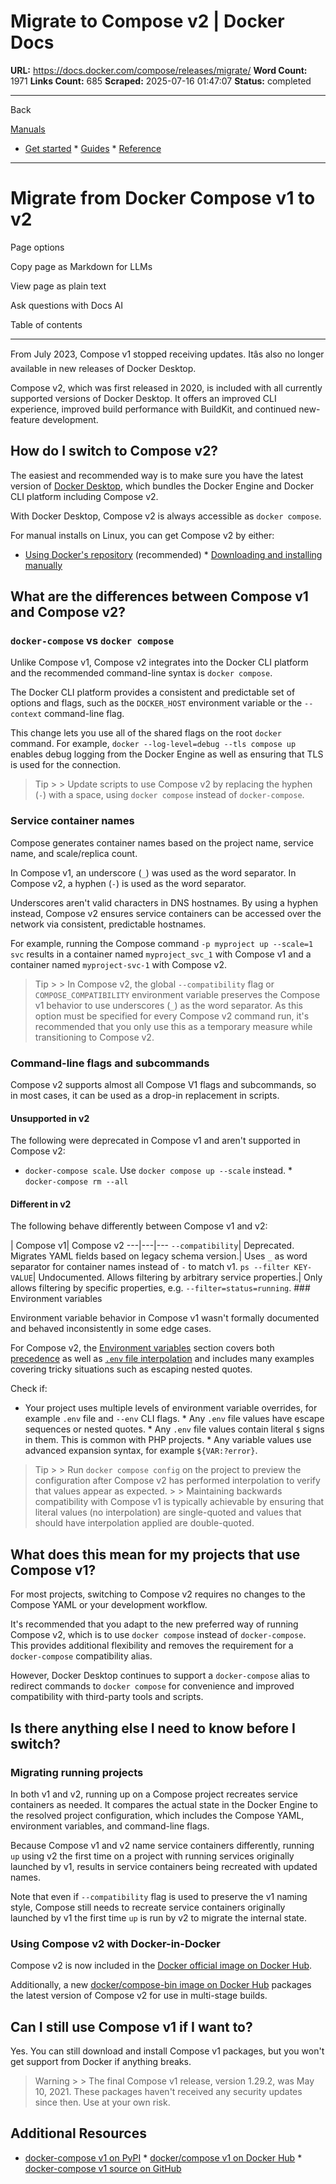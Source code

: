# Migrate to Compose v2 | Docker Docs

**URL:** https://docs.docker.com/compose/releases/migrate/
**Word Count:** 1971
**Links Count:** 685
**Scraped:** 2025-07-16 01:47:07
**Status:** completed

---

Back

[Manuals](https://docs.docker.com/manuals/)

  * [Get started](https://docs.docker.com/get-started/)   * [Guides](https://docs.docker.com/guides/)   * [Reference](https://docs.docker.com/reference/)

* * *

# Migrate from Docker Compose v1 to v2

Page options

Copy page as Markdown for LLMs

View page as plain text

Ask questions with Docs AI

Table of contents

* * *

From July 2023, Compose v1 stopped receiving updates. Itâs also no longer available in new releases of Docker Desktop.

Compose v2, which was first released in 2020, is included with all currently supported versions of Docker Desktop. It offers an improved CLI experience, improved build performance with BuildKit, and continued new-feature development.

## How do I switch to Compose v2?

The easiest and recommended way is to make sure you have the latest version of [Docker Desktop](https://docs.docker.com/desktop/release-notes/), which bundles the Docker Engine and Docker CLI platform including Compose v2.

With Docker Desktop, Compose v2 is always accessible as `docker compose`.

For manual installs on Linux, you can get Compose v2 by either:

  * [Using Docker's repository](https://docs.docker.com/compose/install/linux/#install-using-the-repository) \(recommended\)   * [Downloading and installing manually](https://docs.docker.com/compose/install/linux/#install-the-plugin-manually)

## What are the differences between Compose v1 and Compose v2?

### `docker-compose` vs `docker compose`

Unlike Compose v1, Compose v2 integrates into the Docker CLI platform and the recommended command-line syntax is `docker compose`.

The Docker CLI platform provides a consistent and predictable set of options and flags, such as the `DOCKER_HOST` environment variable or the `--context` command-line flag.

This change lets you use all of the shared flags on the root `docker` command. For example, `docker --log-level=debug --tls compose up` enables debug logging from the Docker Engine as well as ensuring that TLS is used for the connection.

> Tip >  > Update scripts to use Compose v2 by replacing the hyphen \(`-`\) with a space, using `docker compose` instead of `docker-compose`.

### Service container names

Compose generates container names based on the project name, service name, and scale/replica count.

In Compose v1, an underscore \(`_`\) was used as the word separator. In Compose v2, a hyphen \(`-`\) is used as the word separator.

Underscores aren't valid characters in DNS hostnames. By using a hyphen instead, Compose v2 ensures service containers can be accessed over the network via consistent, predictable hostnames.

For example, running the Compose command `-p myproject up --scale=1 svc` results in a container named `myproject_svc_1` with Compose v1 and a container named `myproject-svc-1` with Compose v2.

> Tip >  > In Compose v2, the global `--compatibility` flag or `COMPOSE_COMPATIBILITY` environment variable preserves the Compose v1 behavior to use underscores \(`_`\) as the word separator. As this option must be specified for every Compose v2 command run, it's recommended that you only use this as a temporary measure while transitioning to Compose v2.

### Command-line flags and subcommands

Compose v2 supports almost all Compose V1 flags and subcommands, so in most cases, it can be used as a drop-in replacement in scripts.

#### Unsupported in v2

The following were deprecated in Compose v1 and aren't supported in Compose v2:

  * `docker-compose scale`. Use `docker compose up --scale` instead.   * `docker-compose rm --all`

#### Different in v2

The following behave differently between Compose v1 and v2:

| Compose v1| Compose v2   ---|---|---   `--compatibility`| Deprecated. Migrates YAML fields based on legacy schema version.| Uses `_` as word separator for container names instead of `-` to match v1.   `ps --filter KEY-VALUE`| Undocumented. Allows filtering by arbitrary service properties.| Only allows filtering by specific properties, e.g. `--filter=status=running`.      ### Environment variables

Environment variable behavior in Compose v1 wasn't formally documented and behaved inconsistently in some edge cases.

For Compose v2, the [Environment variables](https://docs.docker.com/compose/how-tos/environment-variables/) section covers both [precedence](https://docs.docker.com/compose/how-tos/environment-variables/envvars-precedence/) as well as [`.env` file interpolation](https://docs.docker.com/compose/how-tos/environment-variables/variable-interpolation/) and includes many examples covering tricky situations such as escaping nested quotes.

Check if:

  * Your project uses multiple levels of environment variable overrides, for example `.env` file and `--env` CLI flags.   * Any `.env` file values have escape sequences or nested quotes.   * Any `.env` file values contain literal `$` signs in them. This is common with PHP projects.   * Any variable values use advanced expansion syntax, for example `${VAR:?error}`.

> Tip >  > Run `docker compose config` on the project to preview the configuration after Compose v2 has performed interpolation to verify that values appear as expected. >  > Maintaining backwards compatibility with Compose v1 is typically achievable by ensuring that literal values \(no interpolation\) are single-quoted and values that should have interpolation applied are double-quoted.

## What does this mean for my projects that use Compose v1?

For most projects, switching to Compose v2 requires no changes to the Compose YAML or your development workflow.

It's recommended that you adapt to the new preferred way of running Compose v2, which is to use `docker compose` instead of `docker-compose`. This provides additional flexibility and removes the requirement for a `docker-compose` compatibility alias.

However, Docker Desktop continues to support a `docker-compose` alias to redirect commands to `docker compose` for convenience and improved compatibility with third-party tools and scripts.

## Is there anything else I need to know before I switch?

### Migrating running projects

In both v1 and v2, running up on a Compose project recreates service containers as needed. It compares the actual state in the Docker Engine to the resolved project configuration, which includes the Compose YAML, environment variables, and command-line flags.

Because Compose v1 and v2 name service containers differently, running `up` using v2 the first time on a project with running services originally launched by v1, results in service containers being recreated with updated names.

Note that even if `--compatibility` flag is used to preserve the v1 naming style, Compose still needs to recreate service containers originally launched by v1 the first time `up` is run by v2 to migrate the internal state.

### Using Compose v2 with Docker-in-Docker

Compose v2 is now included in the [Docker official image on Docker Hub](https://hub.docker.com/_/docker).

Additionally, a new [docker/compose-bin image on Docker Hub](https://hub.docker.com/r/docker/compose-bin) packages the latest version of Compose v2 for use in multi-stage builds.

## Can I still use Compose v1 if I want to?

Yes. You can still download and install Compose v1 packages, but you won't get support from Docker if anything breaks.

> Warning >  > The final Compose v1 release, version 1.29.2, was May 10, 2021. These packages haven't received any security updates since then. Use at your own risk.

## Additional Resources

  * [docker-compose v1 on PyPI](https://pypi.org/project/docker-compose/1.29.2/)   * [docker/compose v1 on Docker Hub](https://hub.docker.com/r/docker/compose)   * [docker-compose v1 source on GitHub](https://github.com/docker/compose/releases/tag/1.29.2)